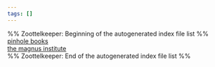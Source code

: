 ```yaml
---
tags: []
---
```

   
%% Zoottelkeeper: Beginning of the autogenerated index file list  %%   
 [pinhole books](../Organizations/pinhole%20books.md)   
 [the magnus institute](../Organizations/the%20magnus%20institute.md)   
%% Zoottelkeeper: End of the autogenerated index file list  %%